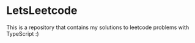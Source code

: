 # LetsLeetcode

This is a repository that contains my solutions to leetcode problems with TypeScript :)
